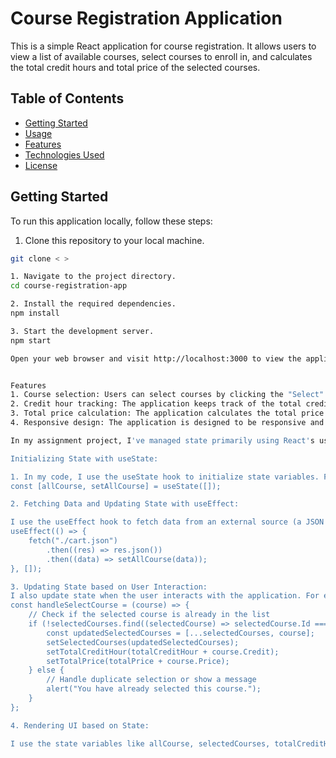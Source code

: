 # Course Registration Application

This is a simple React application for course registration. It allows users to view a list of available courses, select courses to enroll in, and calculates the total credit hours and total price of the selected courses.

## Table of Contents

- [Getting Started](#getting-started)
- [Usage](#usage)
- [Features](#features)
- [Technologies Used](#technologies-used)
- [License](#license)

## Getting Started

To run this application locally, follow these steps:

1. Clone this repository to your local machine.

```bash
git clone < >

1. Navigate to the project directory.
cd course-registration-app

2. Install the required dependencies.
npm install

3. Start the development server.
npm start

Open your web browser and visit http://localhost:3000 to view the application.


Features
1. Course selection: Users can select courses by clicking the "Select" button.
2. Credit hour tracking: The application keeps track of the total credit hours, ensuring it does not exceed the maximum limit of 20 hours.
3. Total price calculation: The application calculates the total price of the selected courses.
4. Responsive design: The application is designed to be responsive and user-friendly.

In my assignment project, I've managed state primarily using React's useState and useEffect hooks. State management is crucial in React applications to keep track of data that can change over time and to trigger updates to the user interface when that data changes. Let's discuss how you managed state in your project:

Initializing State with useState:

1. In my code, I use the useState hook to initialize state variables. For example:
const [allCourse, setAllCourse] = useState([]);

2. Fetching Data and Updating State with useEffect:

I use the useEffect hook to fetch data from an external source (a JSON file in this case) and update the state variable accordingly. This effect runs once when the component mounts due to the empty dependency array ([]).
useEffect(() => {
    fetch("./cart.json")
        .then((res) => res.json())
        .then((data) => setAllCourse(data));
}, []);

3. Updating State based on User Interaction:
I also update state when the user interacts with the application. For example, when a user clicks the "Select" button on a course card, I call the handleSelectCourse function:
const handleSelectCourse = (course) => {
    // Check if the selected course is already in the list
    if (!selectedCourses.find((selectedCourse) => selectedCourse.Id === course.Id)) {
        const updatedSelectedCourses = [...selectedCourses, course];
        setSelectedCourses(updatedSelectedCourses);
        setTotalCreditHour(totalCreditHour + course.Credit);
        setTotalPrice(totalPrice + course.Price);
    } else {
        // Handle duplicate selection or show a message
        alert("You have already selected this course.");
    }
};

4. Rendering UI based on State:

I use the state variables like allCourse, selectedCourses, totalCreditHour, and totalPrice to render different parts of your user interface. For instance, I dynamically generate the course cards based on the allCourse state, and I display the selected courses and their totals in the "Course Name," "Total Credit Hour," and "Total Price" sections of I UI.

